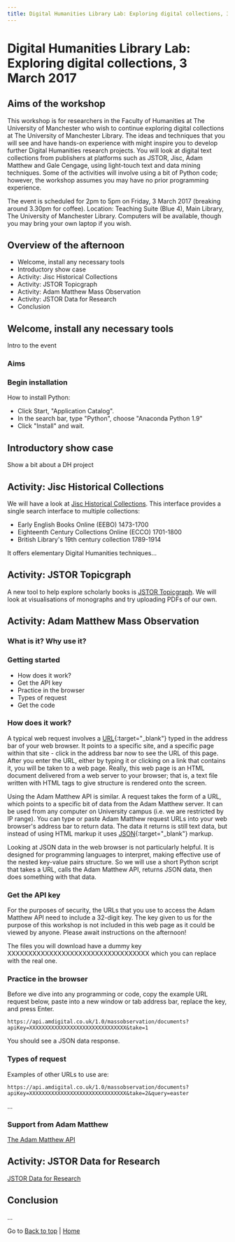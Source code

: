 ```yaml
---
title: Digital Humanities Library Lab: Exploring digital collections, 3 March 2017
---
```


# Digital Humanities Library Lab: Exploring digital collections, 3 March 2017

## Aims of the workshop
This workshop is for researchers in the Faculty of Humanities at The University of Manchester who wish to continue exploring digital collections at The University of Manchester Library. The ideas and techniques that you will see and have hands-on experience with might inspire you to develop further Digital Humanities research projects. You will look at digital text collections from publishers at platforms such as JSTOR, Jisc, Adam Matthew and Gale Cengage, using light-touch text and data mining techniques. Some of the activities will involve using a bit of Python code; however, the workshop assumes you may have no prior programming experience.

The event is scheduled for 2pm to 5pm on Friday, 3 March 2017 (breaking around 3.30pm for coffee).
Location: Teaching Suite (Blue 4), Main Library, The University of Manchester Library.
Computers will be available, though you may bring your own laptop if you wish.

## Overview of the afternoon
- Welcome, install any necessary tools
- Introductory show case
- Activity: Jisc Historical Collections
- Activity: JSTOR Topicgraph
- Activity: Adam Matthew Mass Observation
- Activity: JSTOR Data for Research
- Conclusion

## Welcome, install any necessary tools
Intro to the event

### Aims

### Begin installation
How to install Python:

- Click Start, "Application Catalog".
- In the search bar, type "Python", choose "Anaconda Python 1.9"
- Click "Install" and wait.

## Introductory show case
Show a bit about a DH project

## Activity: Jisc Historical Collections
We will have a look at [Jisc Historical Collections](http://historicaltexts.jisc.ac.uk/). This interface  provides a single search interface to multiple collections:

- Early English Books Online (EEBO) 1473-1700
- Eighteenth Century Collections Online (ECCO) 1701-1800
- British Library's 19th century collection 1789-1914

It offers elementary Digital Humanities techniques...

## Activity: JSTOR Topicgraph
A new tool to help explore scholarly books is [JSTOR Topicgraph](https://labs.jstor.org/topicgraph/). We will look at visualisations of monographs and try uploading PDFs of our own.

## Activity: Adam Matthew Mass Observation

### What is it? Why use it?

### Getting started

- How does it work?
- Get the API key
- Practice in the browser
- Types of request
- Get the code

### How does it work?
A typical web request involves a [URL](https://techterms.com/definition/url){:target="_blank"} typed in the address bar of your web browser. It points to a specific site, and a specific page within that site - click in the address bar now to see the URL of this page. After you enter the URL, either by typing it or clicking on a link that contains it, you will be taken to a web page. Really, this web page is an HTML document delivered from a web server to your browser; that is, a text file written with HTML tags to give structure is rendered onto the screen.

Using the Adam Matthew API is similar. A request takes the form of a URL, which points to a specific bit of data from the Adam Matthew server. It can be used from any computer on University campus (i.e. we are restricted by IP range). You can type or paste Adam Matthew request URLs into your web browser's address bar to return data. The data it returns is still text data, but instead of using HTML markup it uses [JSON](https://en.wikipedia.org/wiki/JSON#Example){:target="_blank"} markup.

Looking at JSON data in the web browser is not particularly helpful. It is designed for programming languages to interpret, making effective use of the nested key-value pairs structure. So we will use a short Python script that takes a URL, calls the Adam Matthew API, returns JSON data, then does something with that data.

### Get the API key
For the purposes of security, the URLs that you use to access the Adam Matthew API need to include a 32-digit key. The key given to us for the purpose of this workshop is not included in this web page as it could be viewed by anyone. Please await instructions on the afternoon! 

The files you will download have a dummy key XXXXXXXXXXXXXXXXXXXXXXXXXXXXXXXXXX which you can replace with the real one.

### Practice in the browser
Before we dive into any programming or code, copy the example URL request below, paste into a new window or tab address bar, replace the key, and press Enter. 

`https://api.amdigital.co.uk/1.0/massobservation/documents?apiKey=XXXXXXXXXXXXXXXXXXXXXXXXXXXXXXX&take=1`

You should see a JSON data response.

### Types of request
Examples of other URLs to use are:

`https://api.amdigital.co.uk/1.0/massobservation/documents?apiKey=XXXXXXXXXXXXXXXXXXXXXXXXXXXXXXX&take=2&query=easter`


...

### Support from Adam Matthew
[The Adam Matthew API](http://developers.amdigital.co.uk/API/Overview)

## Activity: JSTOR Data for Research
[JSTOR Data for Research](http://dfr.jstor.org/)

## Conclusion
...

Go to [Back to top](#overview-of-the-afternoon) | [Home](/)